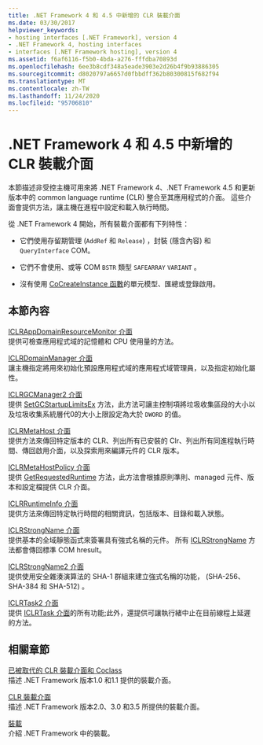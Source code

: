 ```yaml
---
title: .NET Framework 4 和 4.5 中新增的 CLR 裝載介面
ms.date: 03/30/2017
helpviewer_keywords:
- hosting interfaces [.NET Framework], version 4
- .NET Framework 4, hosting interfaces
- interfaces [.NET Framework hosting], version 4
ms.assetid: f6af6116-f5b0-4bda-a276-fffdba70893d
ms.openlocfilehash: 6ee3b8cdf348a5eade3903e2d26b4f9b93886305
ms.sourcegitcommit: d8020797a6657d0fbbdff362b80300815f682f94
ms.translationtype: MT
ms.contentlocale: zh-TW
ms.lasthandoff: 11/24/2020
ms.locfileid: "95706810"
---
```

# <a name="clr-hosting-interfaces-added-in-the-net-framework-4-and-45"></a>.NET Framework 4 和 4.5 中新增的 CLR 裝載介面

本節描述非受控主機可用來將 .NET Framework 4、.NET Framework 4.5 和更新版本中的 common language runtime (CLR) 整合至其應用程式的介面。 這些介面會提供方法，讓主機在進程中設定和載入執行時間。  
  
 從 .NET Framework 4 開始，所有裝載介面都有下列特性：  
  
- 它們使用存留期管理 (`AddRef` 和 `Release`) ，封裝 (隱含內容) 和 `QueryInterface` COM。  
  
- 它們不會使用、或等 COM `BSTR` 類型 `SAFEARRAY` `VARIANT` 。  
  
- 沒有使用 [CoCreateInstance 函數](/windows/win32/api/combaseapi/nf-combaseapi-cocreateinstance)的單元模型、匯總或登錄啟用。  
  
## <a name="in-this-section"></a>本節內容  

 [ICLRAppDomainResourceMonitor 介面](iclrappdomainresourcemonitor-interface.md)  
 提供可檢查應用程式域的記憶體和 CPU 使用量的方法。  
  
 [ICLRDomainManager 介面](iclrdomainmanager-interface.md)  
 讓主機指定將用來初始化預設應用程式域的應用程式域管理員，以及指定初始化屬性。  
  
 [ICLRGCManager2 介面](iclrgcmanager2-interface.md)  
 提供 [SetGCStartupLimitsEx](iclrgcmanager2-setgcstartuplimitsex-method.md) 方法，此方法可讓主控制項將垃圾收集區段的大小以及垃圾收集系統層代0的大小上限設定為大於 `DWORD` 的值。  
  
 [ICLRMetaHost 介面](iclrmetahost-interface.md)  
 提供方法來傳回特定版本的 CLR、列出所有已安裝的 Clr、列出所有同進程執行時間、傳回啟用介面，以及探索用來編譯元件的 CLR 版本。  
  
 [ICLRMetaHostPolicy 介面](iclrmetahostpolicy-interface.md)  
 提供 [GetRequestedRuntime](iclrmetahostpolicy-getrequestedruntime-method.md) 方法，此方法會根據原則準則、managed 元件、版本和設定檔提供 CLR 介面。  
  
 [ICLRRuntimeInfo 介面](iclrruntimeinfo-interface.md)  
 提供方法來傳回特定執行時間的相關資訊，包括版本、目錄和載入狀態。  
  
 [ICLRStrongName 介面](iclrstrongname-interface.md)  
 提供基本的全域靜態函式來簽署具有強式名稱的元件。 所有 [ICLRStrongName](iclrstrongname-interface.md) 方法都會傳回標準 COM hresult。  
  
 [ICLRStrongName2 介面](iclrstrongname2-interface.md)  
 提供使用安全雜湊演算法的 SHA-1 群組來建立強式名稱的功能， (SHA-256、SHA-384 和 SHA-512) 。  
  
 [ICLRTask2 介面](iclrtask2-interface.md)  
 提供 [ICLRTask 介面](iclrtask-interface.md)的所有功能;此外，還提供可讓執行緒中止在目前線程上延遲的方法。  
  
## <a name="related-sections"></a>相關章節  

 [已被取代的 CLR 裝載介面和 Coclass](deprecated-clr-hosting-interfaces-and-coclasses.md)  
 描述 .NET Framework 版本1.0 和1.1 提供的裝載介面。  
  
 [CLR 裝載介面](clr-hosting-interfaces.md)  
 描述 .NET Framework 版本2.0、3.0 和3.5 所提供的裝載介面。  
  
 [裝載](index.md)  
 介紹 .NET Framework 中的裝載。
